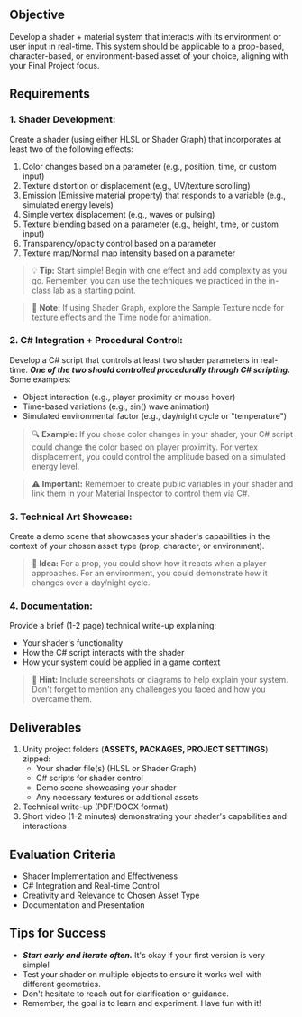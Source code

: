 ## Objective
Develop a shader + material system that interacts with its environment or user input in real-time. This system should be applicable to a prop-based, character-based, or environment-based asset of your choice, aligning with your Final Project focus.

## Requirements

### 1. Shader Development:
Create a shader (using either HLSL or Shader Graph) that incorporates at least two of the following effects:

1. Color changes based on a parameter (e.g., position, time, or custom input)
2. Texture distortion or displacement (e.g., UV/texture scrolling)
3. Emission (Emissive material property) that responds to a variable (e.g., simulated energy levels)
4. Simple vertex displacement (e.g., waves or pulsing)
5. Texture blending based on a parameter (e.g., height, time, or custom input)
6. Transparency/opacity control based on a parameter
7. Texture map/Normal map intensity based on a parameter

> 💡 **Tip:** Start simple! Begin with one effect and add complexity as you go. Remember, you can use the techniques we practiced in the in-class lab as a starting point.

> 📘 **Note:** If using Shader Graph, explore the Sample Texture node for texture effects and the Time node for animation.

### 2. C# Integration + Procedural Control:
Develop a C# script that controls at least two shader parameters in real-time. ***One of the two should controlled procedurally through C# scripting.***
Some examples:

- Object interaction (e.g., player proximity or mouse hover)
- Time-based variations (e.g., sin() wave animation)
- Simulated environmental factor (e.g., day/night cycle or "temperature")

> 🔍 **Example:** If you chose color changes in your shader, your C# script could change the color based on player proximity. For vertex displacement, you could control the amplitude based on a simulated energy level.

> ⚠️ **Important:** Remember to create public variables in your shader and link them in your Material Inspector to control them via C#.

### 3. Technical Art Showcase:
Create a demo scene that showcases your shader's capabilities in the context of your chosen asset type (prop, character, or environment).

> 🎨 **Idea:** For a prop, you could show how it reacts when a player approaches. For an environment, you could demonstrate how it changes over a day/night cycle.

### 4. Documentation:
Provide a brief (1-2 page) technical write-up explaining:
- Your shader's functionality
- How the C# script interacts with the shader
- How your system could be applied in a game context

> 📝 **Hint:** Include screenshots or diagrams to help explain your system. Don't forget to mention any challenges you faced and how you overcame them.

## Deliverables

1. Unity project folders (**ASSETS, PACKAGES, PROJECT SETTINGS**) zipped:
   - Your shader file(s) (HLSL or Shader Graph)
   - C# scripts for shader control
   - Demo scene showcasing your shader
   - Any necessary textures or additional assets
2. Technical write-up (PDF/DOCX format)
3. Short video (1-2 minutes) demonstrating your shader's capabilities and interactions

## Evaluation Criteria

- Shader Implementation and Effectiveness
- C# Integration and Real-time Control
- Creativity and Relevance to Chosen Asset Type
- Documentation and Presentation

## Tips for Success

- ***Start early and iterate often.*** It's okay if your first version is very simple!
- Test your shader on multiple objects to ensure it works well with different geometries.
- Don't hesitate to reach out for clarification or guidance.
- Remember, the goal is to learn and experiment. Have fun with it!